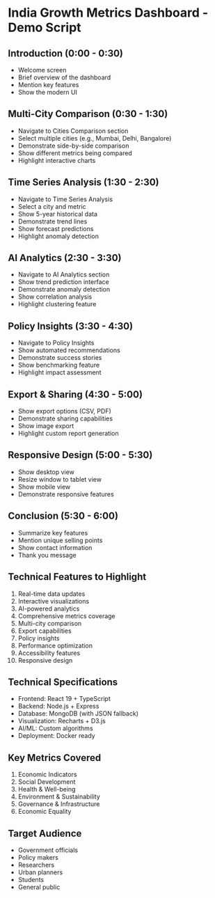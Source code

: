 # India Growth Metrics Dashboard - Demo Script

## Introduction (0:00 - 0:30)
- Welcome screen
- Brief overview of the dashboard
- Mention key features
- Show the modern UI

## Multi-City Comparison (0:30 - 1:30)
- Navigate to Cities Comparison section
- Select multiple cities (e.g., Mumbai, Delhi, Bangalore)
- Demonstrate side-by-side comparison
- Show different metrics being compared
- Highlight interactive charts

## Time Series Analysis (1:30 - 2:30)
- Navigate to Time Series Analysis
- Select a city and metric
- Show 5-year historical data
- Demonstrate trend lines
- Show forecast predictions
- Highlight anomaly detection

## AI Analytics (2:30 - 3:30)
- Navigate to AI Analytics section
- Show trend prediction interface
- Demonstrate anomaly detection
- Show correlation analysis
- Highlight clustering feature

## Policy Insights (3:30 - 4:30)
- Navigate to Policy Insights
- Show automated recommendations
- Demonstrate success stories
- Show benchmarking feature
- Highlight impact assessment

## Export & Sharing (4:30 - 5:00)
- Show export options (CSV, PDF)
- Demonstrate sharing capabilities
- Show image export
- Highlight custom report generation

## Responsive Design (5:00 - 5:30)
- Show desktop view
- Resize window to tablet view
- Show mobile view
- Demonstrate responsive features

## Conclusion (5:30 - 6:00)
- Summarize key features
- Mention unique selling points
- Show contact information
- Thank you message

## Technical Features to Highlight
1. Real-time data updates
2. Interactive visualizations
3. AI-powered analytics
4. Comprehensive metrics coverage
5. Multi-city comparison
6. Export capabilities
7. Policy insights
8. Performance optimization
9. Accessibility features
10. Responsive design

## Technical Specifications
- Frontend: React 19 + TypeScript
- Backend: Node.js + Express
- Database: MongoDB (with JSON fallback)
- Visualization: Recharts + D3.js
- AI/ML: Custom algorithms
- Deployment: Docker ready

## Key Metrics Covered
1. Economic Indicators
2. Social Development
3. Health & Well-being
4. Environment & Sustainability
5. Governance & Infrastructure
6. Economic Equality

## Target Audience
- Government officials
- Policy makers
- Researchers
- Urban planners
- Students
- General public
